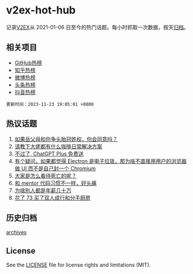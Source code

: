 # v2ex-hot-hub

 记录[V2EX](https://www.v2ex.com/)从 2021-01-06 日至今的热门话题。每小时抓取一次数据，按天[归档](archives)。
 
 ## 相关项目

- [GitHub热榜](https://github.com/snaildev/github-hot-hub)
- [知乎热榜](https://github.com/snaildev/zhihu-hot-hub)
- [微博热榜](https://github.com/snaildev/weibo-hot-hub)
- [头条热榜](https://github.com/snaildev/toutiao-hot-hub)
- [抖音热榜](https://github.com/snaildev/douyin-hot-hub)


 `更新时间：2023-11-23 19:05:01 +0800`

## 热议话题

1. [如果岳父母和你争头胎冠姓权，你会同意吗？](https://www.v2ex.com/t/994383)
1. [请教下大佬都有什么咖啡日常解决方案](https://www.v2ex.com/t/994422)
1. [不过了, ChatGPT Plus 免费送](https://www.v2ex.com/t/994585)
1. [有个疑问，如果都觉得 Electron 是电子垃圾，那为啥不直接用用户的浏览器做 UI 而不是自己封一个 Chromium](https://www.v2ex.com/t/994305)
1. [大家是怎么看待死亡的呢？](https://www.v2ex.com/t/994337)
1. [和 mentor 代码习惯不一样，好头痛](https://www.v2ex.com/t/994435)
1. [为啥别人都是年薪几十万](https://www.v2ex.com/t/994312)
1. [花了 73 买了双人成行和分手厨房](https://www.v2ex.com/t/994372)

## 历史归档

[archives](archives)

## License

See the [LICENSE](LICENSE) file for license rights and limitations (MIT).
